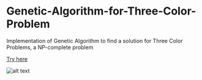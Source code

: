# Genetic-Algorithm-for-Three-Color-Problem
Implementation of Genetic Algorithm to find a solution for Three Color Problems, a NP-complete problem

[Try here](https://francomg.github.io/Genetic-Algorithm-for-Three-Color-Problem/)

![alt text](https://github.com/francoMG/Genetic-Algorithm-for-Three-Color-Problem/blob/master/test.png)
